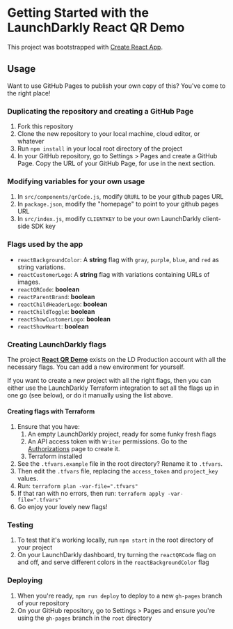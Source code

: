 # Getting Started with the LaunchDarkly React QR Demo

This project was bootstrapped with [Create React App](https://github.com/facebook/create-react-app).

## Usage

Want to use GitHub Pages to publish your own copy of this? You've come to the right place!

### Duplicating the repository and creating a GitHub Page

1. Fork this repository
1. Clone the new repository to your local machine, cloud editor, or whatever
1. Run `npm install` in your local root directory of the project
1. In your GitHub repository, go to Settings > Pages and create a GitHub Page. Copy the URL of your GitHub Page, for use in the next section.

### Modifying variables for your own usage

1. In `src/components/qrCode.js`, modify `QRURL` to be your github pages URL
1. In `package.json`, modify the "homepage" to point to your github pages URL
1. In `src/index.js`, modify `CLIENTKEY` to be your own LaunchDarkly client-side SDK key

### Flags used by the app

* `reactBackgroundColor`: A **string** flag with `gray`, `purple`, `blue`, and `red` as string variations. 
* `reactCustomerLogo`: A **string** flag with variations containing URLs of images.
* `reactQRCode`: **boolean**
* `reactParentBrand`: **boolean**
* `reactChildHeaderLogo`: **boolean**
* `reactChildToggle`: **boolean**
* `reactShowCustomerLogo`: **boolean**
* `reactShowHeart`: **boolean**

### Creating LaunchDarkly flags

The project [**React QR Demo**](https://app.launchdarkly.com/react-qr-demo/) exists on the LD Production account with all the necessary flags. You can add a new environment for yourself.

If you want to create a new project with all the right flags, then you can either use the LaunchDarkly Terraform integration to set all the flags up in one go (see below), or do it manually using the list above.

#### Creating flags with Terraform

1. Ensure that you have:
   1. An empty LaunchDarkly project, ready for some funky fresh flags
   2. An API access token with `Writer` permissions. Go to the [Authorizations](https://app.launchdarkly.com/settings/authorization) page to create it.
   3. Terraform installed
1. See the `.tfvars.example` file in the root directory? Rename it to `.tfvars`.
1. Then edit the `.tfvars` file, replacing the `access_token` and `project_key` values.
1. Run: `terraform plan -var-file=".tfvars"`
1. If that ran with no errors, then run: `terraform apply -var-file=".tfvars"`
1. Go enjoy your lovely new flags!

### Testing

1. To test that it's working locally, run `npm start` in the root directory of your project
1. On your LaunchDarkly dashboard, try turning the `reactQRCode` flag on and off, and serve different colors in the `reactBackgroundColor` flag

### Deploying

1. When you're ready, `npm run deploy` to deploy to a new `gh-pages` branch of your repository
1. On your GitHub repository, go to Settings > Pages and ensure you're using the `gh-pages` branch in the `root` directory

